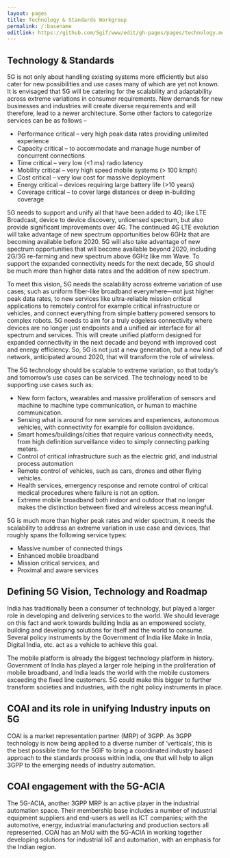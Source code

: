 ```yaml
---
layout: pages
title: Technology & Standards Workgroup
permalink: /:basename
editlink: https://github.com/5gif/www/edit/gh-pages/pages/technology.md
---
```


## Technology & Standards

5G is not only about handling existing systems more efficiently but also cater for new possibilities and use cases many of which are yet not known. It is envisaged that 5G will be catering for the scalability and adaptability across extreme variations in consumer requirements. New demands for new businesses and industries will create diverse requirements and will therefore, lead to a newer architecture. Some other factors to categorize services can be as follows –

* Performance critical – very high peak data rates providing unlimited experience
* Capacity critical – to accommodate and manage huge number of concurrent connections
* Time critical – very low (<1 ms) radio latency
* Mobility critical – very high speed mobile systems (> 100 kmph)
* Cost critical – very low cost for massive deployment
* Energy critical – devices requiring large battery life (>10 years)
* Coverage critical – to cover large distances or deep in-building coverage

5G needs to support and unify all that have been added to 4G; like LTE Broadcast, device to device discovery, unlicensed spectrum, but also provide significant improvements over 4G. The continued 4G LTE evolution will take advantage of new spectrum opportunities below 6GHz that are becoming available before 2020. 5G will also take advantage of new spectrum opportunities that will become available beyond 2020, including 2G/3G re-farming and new spectrum above 6GHz like mm Wave. To support the expanded connectivity needs for the next decade, 5G should be much more than higher data rates and the addition of new spectrum.

To meet this vision, 5G needs the scalability across extreme variation of use cases; such as uniform fiber-like broadband everywhere—not just higher peak data rates, to new services like ultra-reliable mission critical applications to remotely control for example critical infrastructure or vehicles, and connect everything from simple battery powered sensors to complex robots. 5G needs to aim for a truly edgeless connectivity where devices are no longer just endpoints and a unified air interface for all spectrum and services. This will create unified platform designed for expanded connectivity in the next decade and beyond with improved cost and energy efficiency. So, 5G is not just a new generation, but a new kind of network, anticipated around 2020, that will transform the role of wireless.

The 5G technology should be scalable to extreme variation, so that today’s and tomorrow’s use cases can be serviced. The technology need to be supporting use cases such as:

* New form factors, wearables and massive proliferation of sensors and machine to machine type communication, or human to machine communication.
* Sensing what is around for new services and experiences, autonomous vehicles, with connectivity for example for collision avoidance.
* Smart homes/buildings/cities that require various connectivity needs, from high definition surveillance video to simply connecting parking meters.
* Control of critical infrastructure such as the electric grid, and industrial process automation
* Remote control of vehicles, such as cars, drones and other flying vehicles.
* Health services, emergency response and remote control of critical medical procedures where failure is not an option.
* Extreme mobile broadband both indoor and outdoor that no longer makes the distinction between fixed and wireless access meaningful.

5G is much more than higher peak rates and wider spectrum, it needs the scalability to address an extreme variation in use case and devices, that roughly spans the following service types:

* Massive number of connected things
* Enhanced mobile broadband
* Mission critical services, and
* Proximal and aware services

## Defining 5G Vision, Technology and Roadmap

India has traditionally been a consumer of technology, but played a larger role in developing and delivering services to the world. We should leverage on this fact and work towards building India as an empowered society, building and developing solutions for itself and the world to consume. Several policy instruments by the Government of India like Make in India, Digital India, etc. act as a vehicle to achieve this goal.

The mobile platform is already the biggest technology platform in history. Government of India has played a larger role helping in the proliferation of mobile broadband, and India leads the world with the mobile customers exceeding the fixed line customers. 5G could make this bigger to further transform societies and industries, with the right policy instruments in place.

## COAI and its role in unifying Industry inputs on 5G

COAI is a market representation partner (MRP) of 3GPP. As 3GPP technology is now being applied to a diverse number of ‘verticals’, this is the best possible time for the 5GIF to bring a coordinated industry based approach to the standards process within India, one that will help to align 3GPP to the emerging needs of industry automation.

## COAI engagement with the 5G-ACIA

The 5G-ACIA, another 3GPP MRP is an active player in the industrial automation space. Their membership base includes a number of industrial equipment suppliers and end-users as well as ICT companies; with the automotive, energy, industrial manufacturing and production sectors all represented. COAI has an MoU with the 5G-ACIA in working together developing solutions for industrial IoT and automation, with an emphasis for the Indian region.
